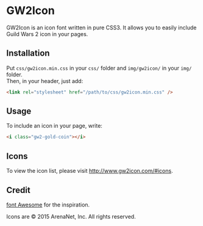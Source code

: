 # GW2Icon

GW2Icon is an icon font written in pure CSS3. It allows you to easily include Guild Wars 2 icon in your pages.

## Installation

Put `css/gw2icon.min.css` in your `css/` folder and `img/gw2icon/` in your `img/` folder.  
Then, in your header, just add:

```html
<link rel="stylesheet" href="/path/to/css/gw2icon.min.css" />
```

## Usage

To include an icon in your page, write:

```html
<i class="gw2-gold-coin"></i>
```

## Icons

To view the icon list, please visit http://www.gw2icon.com/#icons.

## Credit

[font Awesome](https://fontawesome.com/) for the inspiration.

Icons are © 2015 ArenaNet, Inc. All rights reserved.
